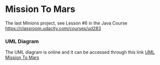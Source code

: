 # Mission To Mars
The last Minions project, see Lesson #6 in the Java Course https://classroom.udacity.com/courses/ud283

### UML Diagram

The UML diagram is online and it can be accessed through this link [UML Mission To Mars](https://drive.google.com/file/d/1emIGxdW3esaQ3PZuX-Va0bjT5OoQ4GaY/view?usp=sharing)

